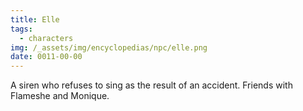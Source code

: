 ```yaml
---
title: Elle
tags:
  - characters
img: /_assets/img/encyclopedias/npc/elle.png
date: 0011-00-00
---
```

A siren who refuses to sing as the result of an accident. Friends with Flameshe and Monique.